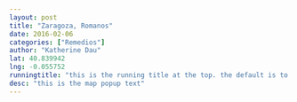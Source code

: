 ```yaml
---
layout: post
title: "Zaragoza, Romanos"
date: 2016-02-06
categories: ["Remedios"]
author: "Katherine Dau"
lat: 40.839942
lng: -0.055752
runningtitle: "this is the running title at the top. the default is to display the site title, so to activate the running title you will need to uncomment in the post.html layout"
desc: "this is the map popup text"
---
```

